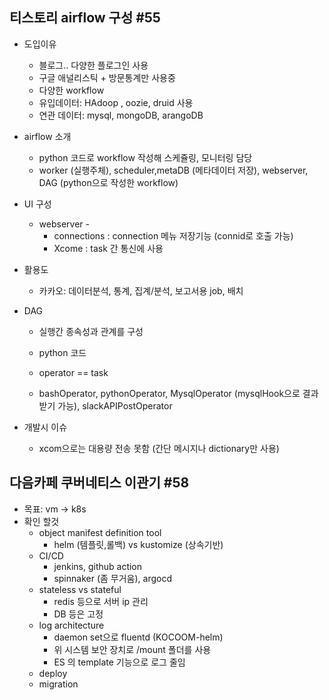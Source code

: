 ## 티스토리 airflow 구성 #55

* 도입이유
  * 블로그.. 다양한 플로그인 사용
  * 구글 애널리스틱 + 방문통계만 사용중
  * 다양한 workflow
  * 유입데이터: HAdoop , oozie, druid 사용
  * 연관 데이터: mysql, mongoDB, arangoDB

* airflow 소개
  * python 코드로 workflow 작성해 스케쥴링, 모니터링 담당
  * worker (실행주체), scheduler,metaDB (메타데이터 저장), webserver, DAG (python으로 작성한 workflow)

* UI 구성
  * webserver -
    * connections : connection 메뉴 저장기능 (connid로 호출 가능)
    * Xcome : task 간 통신에 사용

* 활용도
  * 카카오: 데이터분석, 통계, 집계/분석, 보고서용 job, 배치

* DAG
  * 실행간 종속성과 관계를 구성
  * python 코드
  * operator == task

  * bashOperator, pythonOperator, MysqlOperator (mysqlHook으로 결과 받기 가능), slackAPIPostOperator

* 개발시 이슈
  * xcom으로는 대용량 전송 못함 (간단 메시지나 dictionary만 사용)


## 다음카페 쿠버네티스 이관기 #58

* 목표: vm -> k8s
* 확인 할것
  * object manifest definition tool
    * helm (템플릿,롤백) vs kustomize (상속기반)
  * CI/CD
    * jenkins, github action
    * spinnaker (좀 무거움), argocd
  * stateless vs stateful
    * redis 등으로 서버 ip 관리
    * DB 등은 고정
  * log architecture
    * daemon set으로 fluentd (KOCOOM-helm)
    * 위 시스템 보안 장치로 /mount 폴더를 사용
    * ES 의 template 기능으로 로그 줄임
  * deploy
  * migration
